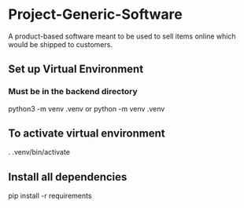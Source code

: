 # Project-Generic-Software
A product-based software meant to be used to sell items online which would be shipped to customers. 

## Set up Virtual Environment
### Must be in the backend directory
python3 -m venv .venv
or
python -m venv .venv

## To activate virtual environment
. .venv/bin/activate

## Install all dependencies
pip install -r requirements
